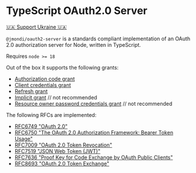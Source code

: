 # TypeScript OAuth2.0 Server 

[🇺🇦 Support Ukraine 🇺🇦](https://war.ukraine.ua/support-ukraine/)

`@jmondi/oauth2-server` is a standards compliant implementation of an OAuth 2.0 authorization server for Node, written in TypeScript. 

Requires `node >= 18`

Out of the box it supports the following grants:

- [Authorization code grant](https://tsoauth2server.com/grants/authorization_code.html)
- [Client credentials grant](https://tsoauth2server.com/grants/client_credentials.html)
- [Refresh grant](https://tsoauth2server.com/grants/refresh_token.html)
- [Implicit grant](https://tsoauth2server.com/grants/implicit.html) // not recommended 
- [Resource owner password credentials grant](https://tsoauth2server.com/grants/password.html) // not recommended

The following RFCs are implemented:

- [RFC6749 "OAuth 2.0"](https://tools.ietf.org/html/rfc6749)
- [RFC6750 "The OAuth 2.0 Authorization Framework: Bearer Token Usage"](https://tools.ietf.org/html/rfc6750)
- [RFC7009 "OAuth 2.0 Token Revocation"](https://tools.ietf.org/html/rfc7009)
- [RFC7519 "JSON Web Token (JWT)"](https://tools.ietf.org/html/rfc7519)
- [RFC7636 "Proof Key for Code Exchange by OAuth Public Clients"](https://tools.ietf.org/html/rfc7636)
- [RFC8693 "OAuth 2.0 Token Exchange"](https://datatracker.ietf.org/doc/html/rfc8693)
